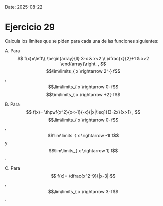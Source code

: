 Date: 2025-08-22

# Ejercicio 29

 
Calcula los límites que se piden para cada una de las funciones siguientes:

A.    Para 
$$
 f(x)=\left\{ \begin{array}{ll}
 3-x &  x<2 \\
 \dfrac{x}{2}+1 &  x>2
\end{array}\right. ,
$$
 $$\lim\limits_{ x \rightarrow  2^-}  f$$  ,   $$\lim\limits_{ x \rightarrow  0}  f$$ $$\lim\limits_{ x \rightarrow  +2 }  f$$

B.    Para 
$$
 f(x)= \thpwf{x^2}{x<-1}{-x}{|x|\leq1}{3-2x}{x>1} ,
$$
 $$\lim\limits_{ x \rightarrow  0}  f$$  ,  $$\lim\limits_{ x \rightarrow  -1}  f$$   y $$\lim\limits_{ x \rightarrow  1}  f$$  .

C.    Para  $$ f(x)= \dfrac{x^2-9}{|x-3|}$$  ,  $$\lim\limits_{ x \rightarrow  3}  f$$  .

